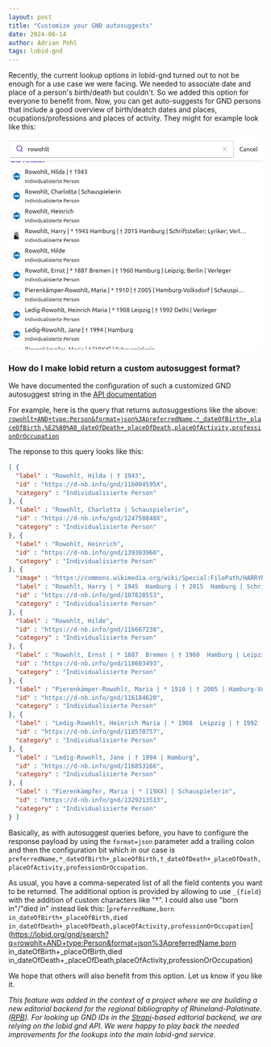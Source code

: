 ```yaml
---
layout: post
title: "Customize your GND autosuggests"
date: 2024-06-14
author: Adrian Pohl
tags: lobid-gnd
---
```


Recently, the current lookup options in lobid-gnd turned out to not be enough for a use case we were facing. We needed to associate date and place of a person's birth/death but couldn't. So we added this option for everyone to benefit from. Now, you can get auto-suggests for GND persons that include a good overview of birth/deatch dates and places, ocupations/professions and places of activity. They might for example look like this:

![Suggest list of different persons for query 'rowohlt' containing the named information with unicode icons fr birth and death](/images/20240624-custom-gnd-suggests/rpb-strapi-screenshot.png)

### How do I make lobid return a custom autosuggest format?

We have documented the configuration of such a customized GND autosuggest string in the [API documentation](https://lobid.org/gnd/api#auto-complete)

For example, here is the query that returns autosuggestions like the above: [`rowohlt+AND+type:Person&format=json%3ApreferredName,*_dateOfBirth+_placeOfBirth,%E2%80%A0_dateOfDeath+_placeOfDeath,placeOfActivity,professionOrOccupation`](https://lobid.org/gnd/search?q=rowohlt+AND+type:Person&format=json%3ApreferredName,*_dateOfBirth+_placeOfBirth,%E2%80%A0_dateOfDeath+_placeOfDeath,placeOfActivity,professionOrOccupation)

The reponse to this query looks like this:

```json
[ {
  "label" : "Rowohlt, Hilda | † 1943",
  "id" : "https://d-nb.info/gnd/116004595X",
  "category" : "Individualisierte Person"
}, {
  "label" : "Rowohlt, Charlotta | Schauspielerin",
  "id" : "https://d-nb.info/gnd/124750848X",
  "category" : "Individualisierte Person"
}, {
  "label" : "Rowohlt, Heinrich",
  "id" : "https://d-nb.info/gnd/139303960",
  "category" : "Individualisierte Person"
}, {
  "image" : "https://commons.wikimedia.org/wiki/Special:FilePath/HARRYROW.jpg?width=100",
  "label" : "Rowohlt, Harry | * 1945  Hamburg | † 2015  Hamburg | Schriftsteller; Lyriker; Verleger; Journalist; Sprecher; Übersetzer",
  "id" : "https://d-nb.info/gnd/107828553",
  "category" : "Individualisierte Person"
}, {
  "label" : "Rowohlt, Hilde",
  "id" : "https://d-nb.info/gnd/116667230",
  "category" : "Individualisierte Person"
}, {
  "label" : "Rowohlt, Ernst | * 1887  Bremen | † 1960  Hamburg | Leipzig; Berlin | Verleger",
  "id" : "https://d-nb.info/gnd/118603493",
  "category" : "Individualisierte Person"
}, {
  "label" : "Pierenkämper-Rowohlt, Maria | * 1910 | † 2005 | Hamburg-Volksdorf | Schauspielerin",
  "id" : "https://d-nb.info/gnd/116184620",
  "category" : "Individualisierte Person"
}, {
  "label" : "Ledig-Rowohlt, Heinrich Maria | * 1908  Leipzig | † 1992  Delhi | Verleger",
  "id" : "https://d-nb.info/gnd/118570757",
  "category" : "Individualisierte Person"
}, {
  "label" : "Ledig-Rowohlt, Jane | † 1994 | Hamburg",
  "id" : "https://d-nb.info/gnd/116853166",
  "category" : "Individualisierte Person"
}, {
  "label" : "Pierenkämpfer, Maria | * [19XX] | Schauspielerin",
  "id" : "https://d-nb.info/gnd/1329213513",
  "category" : "Individualisierte Person"
} ]
```

Basically, as with autosuggest queries before, you have to configure the response payload by using the `format=json` parameter add a trailing colon and then the configuration bit which in our case is `preferredName,*_dateOfBirth+_placeOfBirth,†_dateOfDeath+_placeOfDeath,placeOfActivity,professionOrOccupation`.

As usual, you have a comma-seperated list of all the field contents you want to be returned. The additional option is provided by allowing to use `_{field}` with the addition of custom characters like "†". I could also use "born in"/"died in" instead liek this: [`preferredName,born in_dateOfBirth+_placeOfBirth,died in_dateOfDeath+_placeOfDeath,placeOfActivity,professionOrOccupation`](https://lobid.org/gnd/search?q=rowohlt+AND+type:Person&format=json%3ApreferredName,born in_dateOfBirth+_placeOfBirth,died in_dateOfDeath+_placeOfDeath,placeOfActivity,professionOrOccupation)

We hope that others will also benefit from this option. Let us know if you like it.


*This feature was added in the context of a project where we are building a new editorial backend for the regional bibliography of Rhineland-Palatinate. ([RPB](https://rpb.lobid.org/)). For looking up GND IDs in the [Strapi](https://strapi.io/)-based editorial backend, we are relying on the lobid gnd API. We were happy to play back the needed improvements for the lookups into the main lobid-gnd service.*